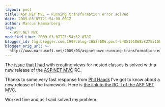 ```yaml
---
layout: post
title: ASP.NET MVC – Running transformation error solved
date: 2009-03-07T21:54:00.001Z
author: Marcus Hammarberg
tags:
  - ASP.NET MVC
modified_time: 2009-03-07T21:54:52.078Z
blogger_id: tag:blogger.com,1999:blog-36533086.post-2485191868582755158
blogger_orig_url: >-
  http://www.marcusoft.net/2009/03/aspnet-mvc-running-transformation-error_07.html
---
```



The <a
href="http://www.marcusoft.net/2009/03/aspnet-mvc-running-transformation-error.html"
target="_blank">issue that I had</a> with creating views for nested
classes is solved with a new release of the
<a href="http://www.asp.net/mvc/" target="_blank">ASP.NET MVC</a> RC.

Thanks to some very fast response from
<a href="http://haacked.com/" target="_blank">Phil Haack</a> I’ve got to
know about a new release of the framework. Here is <a
href="http://www.microsoft.com/downloads/details.aspx?displaylang=en&amp;FamilyID=ee4b2e97-8a72-449a-82d2-2f720d421031"
target="_blank">the link to the RC II of the ASP.NET MVC</a>.

Worked fine and as I said solved my problem.
